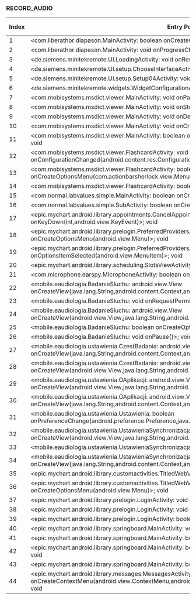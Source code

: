 ### RECORD_AUDIO
| Index | Entry Point & APIs | Screen shot | Resource id | Label |
| ------------- | ------------- | ------------- |-------------|-------------|
| 1 | <com.liberathor.diapason.MainActivity: boolean onCreateOptionsMenu(android.view.Menu)>; void <init> | ![](D:\COSMOS\output\py\Play_win8\Medical\com.liberathor.diapason\com.liberathor.diapason.MainActivity.png) |  | F |
| 2 | <com.liberathor.diapason.MainActivity: void onProgressChanged(android.widget.SeekBar,int,boolean)>; void <init> | ![](D:\COSMOS\output\py\Play_win8\Medical\com.liberathor.diapason\com.liberathor.diapason.MainActivity.png) |  | F |
| 3 | <de.siemens.minitekremote.UI.LoadingActivity: void onResume()>; void <init> | ![](D:\COSMOS\output\py\Play_win8\Medical\com.miracleear.minimeblueconnectremote\de.siemens.minitekremote.UI.LoadingActivity.png) |  | |
| 4 | <de.siemens.minitekremote.UI.setup.ChooseInterfaceActivity: void onCreate(android.os.Bundle)>; void <init> | ![](D:\COSMOS\output\py\Play_win8\Medical\com.miracleear.minimeblueconnectremote\de.siemens.minitekremote.UI.setup.ChooseInterfaceActivity.png) |  | F |
| 5 | <de.siemens.minitekremote.UI.setup.Setup04Activity: void onResume()>; void <init> | ![](D:\COSMOS\output\py\Play_win8\Medical\com.miracleear.minimeblueconnectremote\de.siemens.minitekremote.UI.setup.Setup04Activity.png) |  | F |
| 6 | <de.siemens.minitekremote.widgets.WidgetConfigurationActivity: void createWidget(android.view.View)>; void <init> | ![](D:\COSMOS\output\py\Play_win8\Medical\com.miracleear.minimeblueconnectremote\de.siemens.minitekremote.widgets.WidgetConfigurationActivity.png) |  | F |
| 7 | <com.mobisystems.msdict.viewer.MainActivity: void onPause()>; void <init> | ![](D:\COSMOS\output\py\Play_win8\Medical\com.mobisystems.msdict.embedded.wireless.mcgrawhill.cpdr2011\com.mobisystems.msdict.viewer.MainActivity.png) |  | F |
| 8 | <com.mobisystems.msdict.viewer.MainActivity: void onStop()>; void <init> | ![](D:\COSMOS\output\py\Play_win8\Medical\com.mobisystems.msdict.embedded.wireless.mcgrawhill.cpdr2011\com.mobisystems.msdict.viewer.MainActivity.png) |  | F |
| 9 | <com.mobisystems.msdict.viewer.MainActivity: void onDestroy()>; void <init> | ![](D:\COSMOS\output\py\Play_win8\Medical\com.mobisystems.msdict.embedded.wireless.mcgrawhill.cpdr2011\com.mobisystems.msdict.viewer.MainActivity.png) |  | F |
| 10 | <com.mobisystems.msdict.viewer.MainActivity: void onCreate(android.os.Bundle)>; void <init> | ![](D:\COSMOS\output\py\Play_win8\Medical\com.mobisystems.msdict.embedded.wireless.mcgrawhill.cpdr2011\com.mobisystems.msdict.viewer.MainActivity.png) |  | F |
| 11 | <com.mobisystems.msdict.viewer.MainActivity: boolean onCreateOptionsMenu(com.actionbarsherlock.view.Menu)>; void <init> | ![](D:\COSMOS\output\py\Play_win8\Medical\com.mobisystems.msdict.embedded.wireless.mcgrawhill.cpdr2011\com.mobisystems.msdict.viewer.MainActivity.png) |  | F |
| 12 | <com.mobisystems.msdict.viewer.FlashcardActivity: void onConfigurationChanged(android.content.res.Configuration)>; void <init> | ![](D:\COSMOS\output\py\Play_win8\Medical\com.mobisystems.msdict.embedded.wireless.mcgrawhill.cpdr2011\com.mobisystems.msdict.viewer.FlashcardActivity.png) |  | F |
| 13 | <com.mobisystems.msdict.viewer.FlashcardActivity: boolean onCreateOptionsMenu(com.actionbarsherlock.view.Menu)>; void <init> | ![](D:\COSMOS\output\py\Play_win8\Medical\com.mobisystems.msdict.embedded.wireless.mcgrawhill.cpdr2011\com.mobisystems.msdict.viewer.FlashcardActivity.png) |  | F |
| 14 | <com.mobisystems.msdict.viewer.FlashcardActivity: boolean onCreateOptionsMenu(android.view.Menu)>; void <init> | ![](D:\COSMOS\output\py\Play_win8\Medical\com.mobisystems.msdict.embedded.wireless.mcgrawhill.ems\com.mobisystems.msdict.viewer.FlashcardActivity.png) |  | F |
| 15 | <com.normal.labvalues.simple.MainActivity: boolean onCreateOptionsMenu(android.view.Menu)>; void <init> | ![](D:\COSMOS\output\py\Play_win8\Medical\com.normal.labvalues.simple\com.normal.labvalues.simple.MainActivity.png) |  | F |
| 16 | <com.normal.labvalues.simple.SubActivity: boolean onCreateOptionsMenu(android.view.Menu)>; void <init> | ![](D:\COSMOS\output\py\Play_win8\Medical\com.normal.labvalues.simple\com.normal.labvalues.simple.SubActivity.png) |  | F |
| 17 | <epic.mychart.android.library.appointments.CancelAppointmentActivity: boolean onKeyDown(int,android.view.KeyEvent)>; void <init> | ![](D:\COSMOS\output\py\Play_win8\Medical\org.sutterhealth.myhealthonline\epic.mychart.android.library.appointments.CancelAppointmentActivity.png) |  | |
| 18 | <epic.mychart.android.library.prelogin.PreferredProvidersActivity: boolean onCreateOptionsMenu(android.view.Menu)>; void <init> | ![](D:\COSMOS\output\py\Play_win8\Medical\net.mercy.mymercy\epic.mychart.android.library.prelogin.PreferredProvidersActivity.png) |  | |
| 19 | <epic.mychart.android.library.prelogin.PreferredProvidersActivity: boolean onOptionsItemSelected(android.view.MenuItem)>; void <init> | ![](D:\COSMOS\output\py\Play_win8\Medical\net.mercy.mymercy\epic.mychart.android.library.prelogin.PreferredProvidersActivity.png) |  | |
| 20 | <epic.mychart.android.library.scheduling.SlotsViewActivity: void onResume()>; void <init> | ![](D:\COSMOS\output\py\Play_win8\Medical\org.sutterhealth.myhealthonline\epic.mychart.android.library.scheduling.SlotsViewActivity.png) |  | |
| 21 | <com.microphone.earspy.MicrophoneActivity: boolean onCreateOptionsMenu(android.view.Menu)>; void <init> | ![](D:\COSMOS\output\py\Play_win8\Medical\com.overpass.earassist.lite\com.microphone.earspy.MicrophoneActivity.png) |  | T |
| 22 | <mobile.eaudiologia.BadanieSluchu: android.view.View onCreateView(java.lang.String,android.content.Context,android.util.AttributeSet)>; void <init> | ![](D:\COSMOS\output\py\Play_win8\Medical\mobile.eaudiologia\mobile.eaudiologia.BadanieSluchu.png) |  | |
| 23 | <mobile.eaudiologia.BadanieSluchu: void onRequestPermissionsResult(int,java.lang.String[],int[])>; void <init> | ![](D:\COSMOS\output\py\Play_win8\Medical\mobile.eaudiologia\mobile.eaudiologia.BadanieSluchu.png) |  | |
| 24 | <mobile.eaudiologia.BadanieSluchu: android.view.View onCreateView(android.view.View,java.lang.String,android.content.Context,android.util.AttributeSet)>; void <init> | ![](D:\COSMOS\output\py\Play_win8\Medical\mobile.eaudiologia\mobile.eaudiologia.BadanieSluchu.png) |  | |
| 25 | <mobile.eaudiologia.BadanieSluchu: boolean onCreateOptionsMenu(android.view.Menu)>; void <init> | ![](D:\COSMOS\output\py\Play_win8\Medical\mobile.eaudiologia\mobile.eaudiologia.BadanieSluchu.png) |  | |
| 26 | <mobile.eaudiologia.BadanieSluchu: void onPause()>; void <init> | ![](D:\COSMOS\output\py\Play_win8\Medical\mobile.eaudiologia\mobile.eaudiologia.BadanieSluchu.png) |  | |
| 27 | <mobile.eaudiologia.ustawienia.CzestBadania: android.view.View onCreateView(java.lang.String,android.content.Context,android.util.AttributeSet)>; void <init> | ![](D:\COSMOS\output\py\Play_win8\Medical\mobile.eaudiologia\mobile.eaudiologia.ustawienia.CzestBadania.png) |  | T |
| 28 | <mobile.eaudiologia.ustawienia.CzestBadania: android.view.View onCreateView(android.view.View,java.lang.String,android.content.Context,android.util.AttributeSet)>; void <init> | ![](D:\COSMOS\output\py\Play_win8\Medical\mobile.eaudiologia\mobile.eaudiologia.ustawienia.CzestBadania.png) |  | T |
| 29 | <mobile.eaudiologia.ustawienia.OAplikacji: android.view.View onCreateView(android.view.View,java.lang.String,android.content.Context,android.util.AttributeSet)>; void <init> | ![](D:\COSMOS\output\py\Play_win8\Medical\mobile.eaudiologia\mobile.eaudiologia.ustawienia.OAplikacji.png) |  | |
| 30 | <mobile.eaudiologia.ustawienia.OAplikacji: android.view.View onCreateView(java.lang.String,android.content.Context,android.util.AttributeSet)>; void <init> | ![](D:\COSMOS\output\py\Play_win8\Medical\mobile.eaudiologia\mobile.eaudiologia.ustawienia.OAplikacji.png) |  | |
| 31 | <mobile.eaudiologia.ustawienia.Ustawienia: boolean onPreferenceChange(android.preference.Preference,java.lang.Object)>; void <init> | ![](D:\COSMOS\output\py\Play_win8\Medical\mobile.eaudiologia\mobile.eaudiologia.ustawienia.Ustawienia.png) |  | T |
| 32 | <mobile.eaudiologia.ustawienia.UstawieniaSynchronizacja: android.view.View onCreateView(android.view.View,java.lang.String,android.content.Context,android.util.AttributeSet)>; void <init> | ![](D:\COSMOS\output\py\Play_win8\Medical\mobile.eaudiologia\mobile.eaudiologia.ustawienia.UstawieniaSynchronizacja.png) |  | |
| 33 | <mobile.eaudiologia.ustawienia.UstawieniaSynchronizacja: void onPause()>; void <init> | ![](D:\COSMOS\output\py\Play_win8\Medical\mobile.eaudiologia\mobile.eaudiologia.ustawienia.UstawieniaSynchronizacja.png) |  | |
| 34 | <mobile.eaudiologia.ustawienia.UstawieniaSynchronizacja: android.view.View onCreateView(java.lang.String,android.content.Context,android.util.AttributeSet)>; void <init> | ![](D:\COSMOS\output\py\Play_win8\Medical\mobile.eaudiologia\mobile.eaudiologia.ustawienia.UstawieniaSynchronizacja.png) |  | |
| 35 | <epic.mychart.android.library.customactivities.TitledWebViewActivity: void onBackPressed()>; void <init> | ![](D:\COSMOS\output\py\Play_win8\Medical\net.mercy.mymercy\epic.mychart.android.library.customactivities.TitledWebViewActivity.png) |  | |
| 36 | <epic.mychart.android.library.customactivities.TitledWebViewActivity: boolean onCreateOptionsMenu(android.view.Menu)>; void <init> | ![](D:\COSMOS\output\py\Play_win8\Medical\net.mercy.mymercy\epic.mychart.android.library.customactivities.TitledWebViewActivity.png) |  | |
| 37 | <epic.mychart.android.library.prelogin.LoginActivity: void onResume()>; void <init> | ![](D:\COSMOS\output\py\Play_win8\Medical\net.mercy.mymercy\epic.mychart.android.library.prelogin.LoginActivity.png) |  | |
| 38 | <epic.mychart.android.library.prelogin.LoginActivity: void onBackPressed()>; void <init> | ![](D:\COSMOS\output\py\Play_win8\Medical\net.mercy.mymercy\epic.mychart.android.library.prelogin.LoginActivity.png) |  | |
| 39 | <epic.mychart.android.library.prelogin.LoginActivity: boolean onCreateOptionsMenu(android.view.Menu)>; void <init> | ![](D:\COSMOS\output\py\Play_win8\Medical\net.mercy.mymercy\epic.mychart.android.library.prelogin.LoginActivity.png) |  | |
| 40 | <epic.mychart.android.library.springboard.MainActivity: void onResume()>; void <init> | ![](D:\COSMOS\output\py\Play_win8\Medical\net.mercy.mymercy\epic.mychart.android.library.springboard.MainActivity.png) |  | |
| 41 | <epic.mychart.android.library.springboard.MainActivity: boolean onCreateOptionsMenu(android.view.Menu)>; void <init> | ![](D:\COSMOS\output\py\Play_win8\Medical\net.mercy.mymercy\epic.mychart.android.library.springboard.MainActivity.png) |  | |
| 42 | <epic.mychart.android.library.springboard.MainActivity: boolean onOptionsItemSelected(android.view.MenuItem)>; void <init> | ![](D:\COSMOS\output\py\Play_win8\Medical\net.mercy.mymercy\epic.mychart.android.library.springboard.MainActivity.png) |  | |
| 43 | <epic.mychart.android.library.springboard.MainActivity: boolean onKeyDown(int,android.view.KeyEvent)>; void <init> | ![](D:\COSMOS\output\py\Play_win8\Medical\net.mercy.mymercy\epic.mychart.android.library.springboard.MainActivity.png) |  | |
| 44 | <epic.mychart.android.library.messages.MessagesActivity: void onCreateContextMenu(android.view.ContextMenu,android.view.View,android.view.ContextMenu$ContextMenuInfo)>; void <init> | ![](D:\COSMOS\output\py\Play_win8\Medical\org.northshore.northshoreconnect\epic.mychart.android.library.messages.MessagesActivity.png) |  | |
